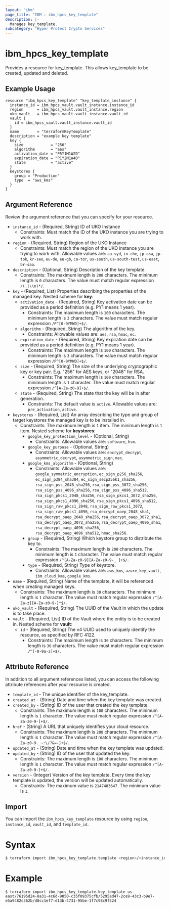 ```yaml
---
layout: "ibm"
page_title: "IBM : ibm_hpcs_key_template"
description: |-
  Manages key_template.
subcategory: "Hyper Protect Crypto Services"
---
```


# ibm_hpcs_key_template

Provides a resource for key_template. This allows key_template to be created, updated and deleted.

## Example Usage

```hcl
resource "ibm_hpcs_key_template" "key_template_instance" {
  instance_id = ibm_hpcs_vault.vault_instance.instance_id
  region      = ibm_hpcs_vault.vault_instance.region
  uko_vault   = ibm_hpcs_vault.vault_instance.vault_id
  vault {
    id = ibm_hpcs_vault.vault_instance.vault_id
  }
  name        = "terraformKeyTemplate"
  description = "example key template"
  key {
    size            = "256"
    algorithm       = "aes"
    activation_date = "P5Y1M1W2D"
    expiration_date = "P1Y2M1W4D"
    state           = "active"
  }
  keystores {
    group = "Production"
    type  = "aws_kms"
  }
}
```

## Argument Reference

Review the argument reference that you can specify for your resource.

* `instance_id` - (Required, String) ID of UKO Instance
  * Constraints: Must match the ID of the UKO instance you are trying to work with.
* `region` - (Required, String) Region of the UKO Instance
  * Constraints: Must match the region of the UKO instance you are trying to work with. Allowable values are: `au-syd`, `in-che`, `jp-osa`, `jp-tok`, `kr-seo`, `eu-de`, `eu-gb`, `ca-tor`, `us-south`, `us-south-test`, `us-east`, `br-sao`.
* `description` - (Optional, String) Description of the key template.
  * Constraints: The maximum length is `200` characters. The minimum length is `0` characters. The value must match regular expression `/(.|\\n)*/`.
* `key` - (Required, List) Properties describing the properties of the managed key.
Nested scheme for **key**:
	* `activation_date` - (Required, String) Key activation date can be provided as a period definition (e.g. PY1 means 1 year).
	  * Constraints: The maximum length is `100` characters. The minimum length is `3` characters. The value must match regular expression `/P^[0-9YMWD]+$/`.
	* `algorithm` - (Required, String) The algorithm of the key.
	  * Constraints: Allowable values are: `aes`, `rsa`, `hmac`, `ec`.
	* `expiration_date` - (Required, String) Key expiration date can be provided as a period definition (e.g. PY1 means 1 year).
	  * Constraints: The maximum length is `100` characters. The minimum length is `3` characters. The value must match regular expression `/P^[0-9YMWD]+$/`.
	* `size` - (Required, String) The size of the underlying cryptographic key or key pair. E.g. "256" for AES keys, or "2048" for RSA.
	  * Constraints: The maximum length is `100` characters. The minimum length is `1` character. The value must match regular expression `/^[A-Za-z0-9]+$/`.
	* `state` - (Required, String) The state that the key will be in after generation.
	  * Constraints: The default value is `active`. Allowable values are: `pre_activation`, `active`.
* `keystores` - (Required, List) An array describing the type and group of target keystores the managed key is to be installed in.
  * Constraints: The maximum length is `1` item. The minimum length is `1` item.
Nested scheme for **keystores**:
	* `google_key_protection_level` - (Optional, String)
	  * Constraints: Allowable values are: `software`, `hsm`.
	* `google_key_purpose` - (Optional, String)
	  * Constraints: Allowable values are: `encrypt_decrypt`, `asymmetric_decrypt`, `asymmetric_sign`, `mac`.
	* `google_kms_algorithm` - (Optional, String)
	  * Constraints: Allowable values are: `google_symmetric_encryption`, `ec_sign_p256_sha256`, `ec_sign_p384_sha384`, `ec_sign_secp256k1_sha256`, `rsa_sign_pss_2048_sha256`, `rsa_sign_pss_3072_sha256`, `rsa_sign_pss_4096_sha256`, `rsa_sign_pss_4096_sha512`, `rsa_sign_pkcs1_2048_sha256`, `rsa_sign_pkcs1_3072_sha256`, `rsa_sign_pkcs1_4096_sha256`, `rsa_sign_pkcs1_4096_sha512`, `rsa_sign_raw_pkcs1_2048`, `rsa_sign_raw_pkcs1_3072`, `rsa_sign_raw_pkcs1_4096`, `rsa_decrypt_oaep_2048_sha1`, `rsa_decrypt_oaep_2048_sha256`, `rsa_decrypt_oaep_3072_sha1`, `rsa_decrypt_oaep_3072_sha256`, `rsa_decrypt_oaep_4096_sha1`, `rsa_decrypt_oaep_4096_sha256`, `rsa_decrypt_oaep_4096_sha512`, `hmac_sha256`.
	* `group` - (Required, String) Which keystore group to distribute the key to.
	  * Constraints: The maximum length is `200` characters. The minimum length is `1` character. The value must match regular expression `/^[A-Za-z0-9][A-Za-z0-9-_ ]+$/`.
	* `type` - (Required, String) Type of keystore.
	  * Constraints: Allowable values are: `aws_kms`, `azure_key_vault`, `ibm_cloud_kms`, `google_kms`.
* `name` - (Required, String) Name of the template, it will be referenced when creating managed keys.
  * Constraints: The maximum length is `30` characters. The minimum length is `1` character. The value must match regular expression `/^[A-Za-z][A-Za-z0-9-]*$/`.
* `uko_vault` - (Required, String) The UUID of the Vault in which the update is to take place.
* `vault` - (Required, List) ID of the Vault where the entity is to be created in.
Nested scheme for **vault**:
	* `id` - (Required, String) The v4 UUID used to uniquely identify the resource, as specified by RFC 4122.
	  * Constraints: The maximum length is `36` characters. The minimum length is `36` characters. The value must match regular expression `/^[-0-9a-z]+$/`.

## Attribute Reference

In addition to all argument references listed, you can access the following attribute references after your resource is created.

* `template_id` - The unique identifier of the key_template.
* `created_at` - (String) Date and time when the key template was created.
* `created_by` - (String) ID of the user that created the key template.
  * Constraints: The maximum length is `100` characters. The minimum length is `1` character. The value must match regular expression `/^[A-Za-z0-9-]+$/`.
* `href` - (String) A URL that uniquely identifies your cloud resource.
  * Constraints: The maximum length is `200` characters. The minimum length is `1` character. The value must match regular expression `/^[A-Za-z0-9._~:\/?&=-]+$/`.
* `updated_at` - (String) Date and time when the key template was updated.
* `updated_by` - (String) ID of the user that updated the key.
  * Constraints: The maximum length is `100` characters. The minimum length is `1` character. The value must match regular expression `/^[A-Za-z0-9-]+$/`.
* `version` - (Integer) Version of the key template. Every time the key template is updated, the version will be updated automatically.
  * Constraints: The maximum value is `2147483647`. The minimum value is `1`.

## Import

You can import the `ibm_hpcs_key_template` resource by using `region`, `instance_id`, `vault_id`, and `template_id`.

# Syntax
```bash
$ terraform import ibm_hpcs_key_template.template <region>/<instance_id>/<vault_id>/<template_id>
```

# Example
```
$ terraform import ibm_hpcs_key_template.key_template us-east/76195d24-8a31-4c6d-9050-c35f09375cfb/5295ad47-2ce9-43c3-b9e7-e5a9482c362b/d8cc1ef7-d13b-4731-95be-1f7c98c9f524
```
